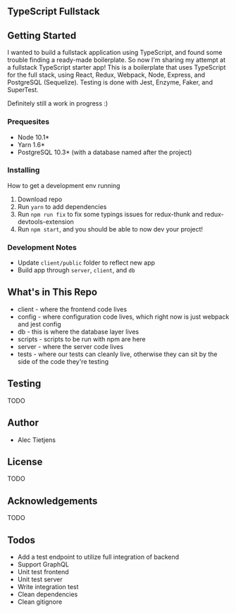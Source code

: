 ## TypeScript Fullstack

## Getting Started
I wanted to build a fullstack application using TypeScript, and found some trouble finding a ready-made boilerplate. So now I'm sharing my attempt at a fullstack TypeScript starter app! This is a boilerplate that uses TypeScript for the full stack, using React, Redux, Webpack, Node, Express, and PostgreSQL (Sequelize). Testing is done with Jest, Enzyme, Faker, and SuperTest.

Definitely still a work in progress :)

### Prequesites
- Node 10.1*
- Yarn 1.6*
- PostgreSQL 10.3* (with a database named after the project)

### Installing
How to get a development env running

1. Download repo
2. Run `yarn` to add dependencies
3. Run `npm run fix` to fix some typings issues for redux-thunk and redux-devtools-extension
5. Run `npm start`, and you should be able to now dev your project!

### Development Notes
- Update `client/public` folder to reflect new app
- Build app through `server`, `client`, and `db`

## What's in This Repo
- client - where the frontend code lives
- config - where configuration code lives, which right now is just webpack and jest config
- db - this is where the database layer lives
- scripts - scripts to be run with npm are here
- server - where the server code lives
- tests - where our tests can cleanly live, otherwise they can sit by the side of the code they're testing

## Testing
TODO

## Author
- Alec Tietjens

## License
TODO

## Acknowledgements
TODO

## Todos
- Add a test endpoint to utilize full integration of backend
- Support GraphQL
- Unit test frontend
- Unit test server
- Write integration test
- Clean dependencies
- Clean gitignore

